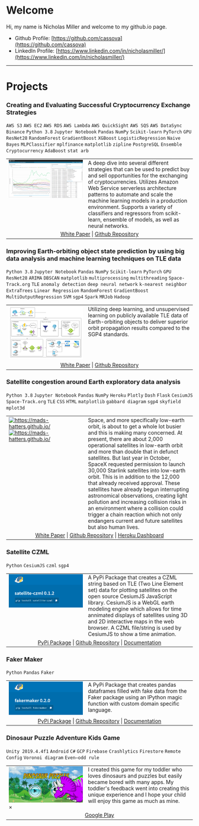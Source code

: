 
# Welcome

Hi, my name is Nicholas Miller and welcome to my github.io page.

- Github Profile: [https://github.com/cassova](https://github.com/cassova)
- LinkedIn Profile: [https://www.linkedin.com/in/nicholasmiller/](https://www.linkedin.com/in/nicholasmiller/)


---

# Projects

### Creating and Evaluating Successful Cryptocurrency Exchange Strategies

`AWS S3` `AWS EC2` `AWS RDS` `AWS Lambda` `AWS QuickSight` `AWS SQS` `AWS DataSync` `Binance` `Python 3.8` `Jupyter Notebook` `Pandas` `NumPy` `Scikit-learn` `PyTorch` `GPU` `ResNet28` `RandomForest` `GradientBoost` `XGBoost` `LogisticRegression` `Naive Bayes` `MLPClassifier` `mplfinance` `matplotlib` `zipline` `PostgreSQL` `Ensemble` `Cryptocurrency` `AdaBoost` `stat arb`

<table>
  <tr style="vertical-align:top"><td width="200">
    <a href="https://mads-swaps.github.io/">
      <img width="200" src="images/quicksight.png" alt="https://mads-swaps.github.io/">
    </a>
  </td>
  <td>
A deep dive into several different strategies that can be used to predict buy and sell opportunities for the exchanging of cryptocurrencies. Utilizes Amazon Web Service serverless architecture patterns to automate and scale the machine learning models in a production environment. Supports a variety of classifiers and regressors from scikit-learn, ensemble of models, as well as neural networks.
  </td></tr>
  <tr><td colspan="2">
    <center>
      <a href="https://mads-swaps.github.io/">White Paper</a> |
      <a href="https://github.com/mads-swaps/swap-for-profit">Github Repository</a>
    </center>
  </td></tr>
</table>

### Improving Earth-orbiting object state prediction by using big data analysis and machine learning techniques on TLE data

`Python 3.8` `Jupyter Notebook` `Pandas` `NumPy` `Scikit-learn` `PyTorch` `GPU` `ResNet28` `ARIMA` `DBSCAN` `matplotlib` `multiprocessing` `multithreading` `Space-Track.org` `TLE` `anomaly detection` `deep neural network` `k-nearest neighbor` `ExtraTrees` `Linear Regression` `RandomForest` `GradientBoost` `MultiOutputRegression` `SVM` `sgp4` `Spark` `MRJob` `Hadoop`

<table>
  <tr style="vertical-align:top"><td width="200">
    <a href="https://cm-tle-pred.github.io/">
      <img width="200" src="images/ms2_nt_pipeline.png" alt="https://cm-tle-pred.github.io/">
    </a>
  </td>
  <td>
  Utilizing deep learning, and unsupervised learning on publicly available TLE data of Earth-orbiting objects to deliver superior orbit propagation results compared to the SGP4 standards.
  </td></tr>
  <tr><td colspan="2">
    <center>
      <a href="https://cm-tle-pred.github.io/">White Paper</a> |
      <a href="https://github.com/cm-tle-pred/tle-prediction">Github Repository</a>
    </center>
  </td></tr>
</table>

### Satellite congestion around Earth exploratory data analysis

`Python 3.8` `Jupyter Notebook` `Pandas` `NumPy` `Heroku` `Plotly` `Dash` `Flask` `CesiumJS` `Space-Track.org` `TLE` `CSS` `HTML` `matplotlib` `gabbard diagram` `sgp4` `skyfield` `mplot3d`

<table>
  <tr style="vertical-align:top"><td width="200">
    <a href="https://mads-hatters.github.io/">
      <img width="200" src="images/allsat.gif" alt="https://mads-hatters.github.io/">
    </a>
      <a href="https://mads-hatters.github.io/">
        <img width="200" src="images/iridium-kosmos.gif" alt="https://mads-hatters.github.io/">
      </a>
  </td>
  <td>
Space, and more specifically low-earth orbit, is about to get a whole lot busier and this is making many concerned. At present, there are about 2,000 operational satellites in low-earth orbit and more than double that in defunct satellites. But last year in October, SpaceX requested permission to launch 30,000 Starlink satellites into low-earth orbit. This is in addition to the 12,000 that already received approval. These satellites have already begun interrupting astronomical observations, creating light pollution and increasing collision risks in an environment where a collision could trigger a chain reaction which not only endangers current and future satellites but also human lives.
  </td></tr>
  <tr><td colspan="2">
    <center>
      <a href="https://mads-hatters.github.io/">White Paper</a> |
      <a href="https://github.com/mads-hatters/SIADS-591-Orbital-Congestion">Github Repository</a> |
      <a href="https://oc-dash.herokuapp.com/">Heroku Dashboard</a>
    </center>
  </td></tr>
</table>

### Satellite CZML

`Python` `CesiumJS` `czml` `sgp4`

<table>
  <tr style="vertical-align:top"><td width="200">
    <a href="https://pypi.org/project/satellite-czml/">
      <img width="200" src="images/sc.png" alt="https://pypi.org/project/satellite-czml/">
    </a>
  </td>
  <td>
A PyPi Package that creates a CZML string based on TLE (Two Line Element set) data for plotting satellites on the open source CesiumJS JavaScript library.  CesiumJS is a WebGL earth modeling engine which allows for time annimated displays of satellites using 3D and 2D interactive maps in the web browser. A CZML file/string is used by CesiumJS to show a time animation.
  </td></tr>
  <tr><td colspan="2">
    <center>
      <a href="https://pypi.org/project/satellite-czml/">PyPi Package</a> |
      <a href="https://github.com/cassova/satellite-czml">Github Repository</a> |
      <a href="https://github.com/cassova/satellite-czml">Documentation</a>
    </center>
  </td></tr>
</table>

### Faker Maker

`Python` `Pandas` `Faker`

<table>
  <tr style="vertical-align:top"><td width="200">
    <a href="https://pypi.org/project/fakermaker/">
      <img width="200" src="images/fm.png" alt="https://pypi.org/project/fakermaker/">
    </a>
  </td>
  <td>
A PyPi Package that creates pandas dataframes filled with fake data from the Faker package using an IPython magic function with custom domain specific language.
  </td></tr>
  <tr><td colspan="2">
    <center>
      <a href="https://pypi.org/project/fakermaker/">PyPi Package</a> |
      <a href="https://github.com/cassova/Faker-Maker">Github Repository</a> |
      <a href="https://github.com/cassova/Faker-Maker">Documentation</a>
    </center>
  </td></tr>
</table>

### Dinosaur Puzzle Adventure Kids Game

`Unity 2019.4.4f1` `Android` `C#` `GCP` `Firebase` `Crashlytics` `Firestore` `Remote Config` `Voronoi diagram` `Even–odd rule`

<table>
  <tr style="vertical-align:top"><td width="200">
    <img src="images/dp.png" alt="DinoPuzzleApp" id="screenshot" style="width:100%;max-width:200px">
    <div id="imgModal" class="modal">
      <span class="close">&times;</span>
      <img class="modal-content" id="img01">
      <div id="caption"></div>
    </div>
  </td>
  <td>
I created this game for my toddler who loves dinosaurs and puzzles but easily became bored with many apps. My toddler's feedback went into creating this unique experience and I hope your child will enjoy this game as much as mine.  </td></tr>
  <tr><td colspan="2">
    <center>
      <a href="https://play.google.com/store/apps/details?id=com.KaitechyApps.DinoPuzzleApp">Google Play</a>
    </center>
  </td></tr>
</table>
